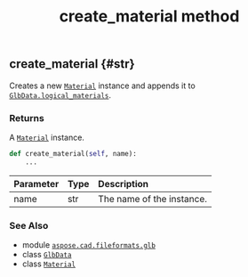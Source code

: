 ﻿---
title: create_material method
second_title: Aspose.CAD for Python via .NET API References
description: 
type: docs
weight: 90
url: /python-net/aspose.cad.fileformats.glb/glbdata/create_material/
is_root: false
---

## create_material {#str}

Creates a new [`Material`](/cad/python-net/aspose.cad.fileformats.glb/material) instance and appends it to [`GlbData.logical_materials`](/cad/python-net/aspose.cad.fileformats.glb/glbdata#logical_materials).


### Returns 


A [`Material`](/cad/python-net/aspose.cad.fileformats.glb/material) instance.


```python
def create_material(self, name):
    ...
```


| Parameter | Type | Description |
| :- | :- | :- |
| name | str | The name of the instance. |



### See Also
* module [`aspose.cad.fileformats.glb`](../../)
* class [`GlbData`](/cad/python-net/aspose.cad.fileformats.glb/glbdata)
* class [`Material`](/cad/python-net/aspose.cad.fileformats.glb/material)
